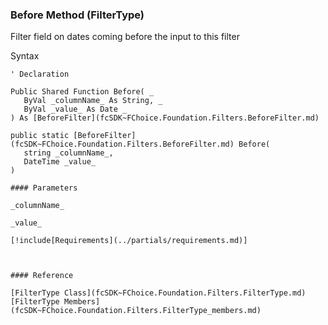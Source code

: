 ﻿### Before Method (FilterType)

Filter field on dates coming before the input to this filter

Syntax

```vbnet
' Declaration

Public Shared Function Before( _
   ByVal _columnName_ As String, _
   ByVal _value_ As Date _
) As [BeforeFilter](fcSDK~FChoice.Foundation.Filters.BeforeFilter.md)

public static [BeforeFilter](fcSDK~FChoice.Foundation.Filters.BeforeFilter.md) Before( 
   string _columnName_,
   DateTime _value_
)

#### Parameters

_columnName_

_value_

[!include[Requirements](../partials/requirements.md)]



#### Reference

[FilterType Class](fcSDK~FChoice.Foundation.Filters.FilterType.md)  
[FilterType Members](fcSDK~FChoice.Foundation.Filters.FilterType_members.md)